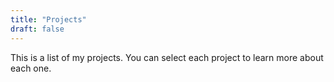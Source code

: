 ```yaml
---
title: "Projects"
draft: false
---
```

This is a list of my projects. You can select each project to learn more about
each one.
